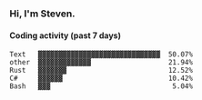 ### Hi, I'm Steven.

#### Coding activity (past 7 days)
```
Text   ▓▓▓▓▓▓▓▓▓▓▓▓▓▓▓▓▓▓▓▓▓▓▓▓▓▓▓▓▓▓  50.07%
other  ▓▓▓▓▓▓▓▓▓▓▓▓▓                   21.94%
Rust   ▓▓▓▓▓▓▓                         12.52%
C#     ▓▓▓▓▓▓                          10.42%
Bash   ▓▓▓                              5.04%
```
